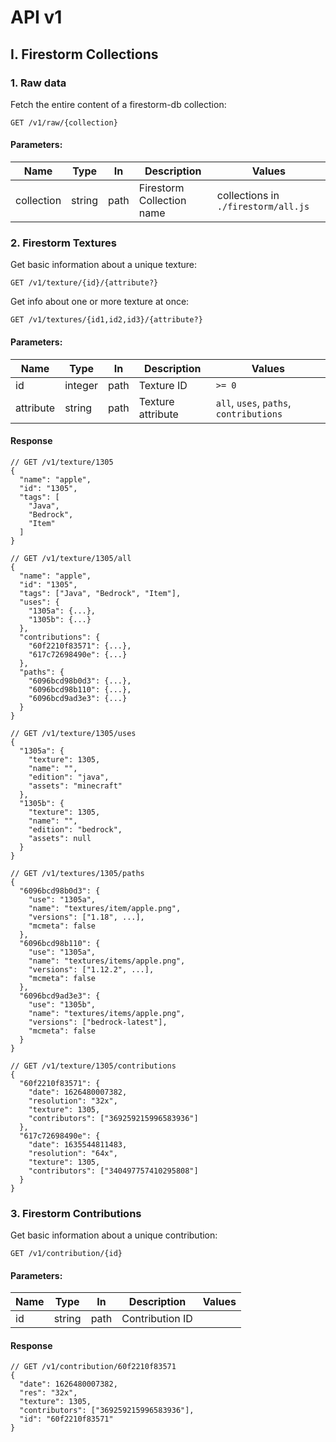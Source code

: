 # API v1

## I. Firestorm Collections  

### 1. Raw data  

Fetch the entire content of a firestorm-db collection:

```get
GET /v1/raw/{collection}
```

#### Parameters:
| Name       | Type   | In   | Description               | Values                              |
|------------|--------|------|---------------------------|-------------------------------------|
| collection | string | path | Firestorm Collection name | collections in `./firestorm/all.js` |

### 2. Firestorm Textures

Get basic information about a unique texture:

```get
GET /v1/texture/{id}/{attribute?}
```

Get info about one or more texture at once:

```get
GET /v1/textures/{id1,id2,id3}/{attribute?}
```

#### Parameters:
| Name      | Type    | In   | Description       | Values                                  |
|-----------|---------|------|-------------------|-----------------------------------------|
| id        | integer | path | Texture ID        | `>= 0`                                  |
| attribute | string  | path | Texture attribute | `all`, `uses`, `paths`, `contributions` |

#### Response
```jsonc
// GET /v1/texture/1305
{
  "name": "apple",
  "id": "1305",
  "tags": [
    "Java",
    "Bedrock",
    "Item"
  ]
}
```
```jsonc
// GET /v1/texture/1305/all
{
  "name": "apple",
  "id": "1305",
  "tags": ["Java", "Bedrock", "Item"],
  "uses": {
    "1305a": {...},
    "1305b": {...}
  },
  "contributions": {
    "60f2210f83571": {...},
    "617c72698490e": {...}
  },
  "paths": {
    "6096bcd98b0d3": {...},
    "6096bcd98b110": {...},
    "6096bcd9ad3e3": {...}
  }
}
```
```jsonc
// GET /v1/texture/1305/uses
{
  "1305a": {
    "texture": 1305,
    "name": "",
    "edition": "java",
    "assets": "minecraft"
  },
  "1305b": {
    "texture": 1305,
    "name": "",
    "edition": "bedrock",
    "assets": null
  }
}
```
```jsonc
// GET /v1/textures/1305/paths
{
  "6096bcd98b0d3": {
    "use": "1305a",
    "name": "textures/item/apple.png",
    "versions": ["1.18", ...],
    "mcmeta": false
  },
  "6096bcd98b110": {
    "use": "1305a",
    "name": "textures/items/apple.png",
    "versions": ["1.12.2", ...],
    "mcmeta": false
  },
  "6096bcd9ad3e3": {
    "use": "1305b",
    "name": "textures/items/apple.png",
    "versions": ["bedrock-latest"],
    "mcmeta": false
  }
}
```
```jsonc
// GET /v1/texture/1305/contributions
{
  "60f2210f83571": {
    "date": 1626480007382,
    "resolution": "32x",
    "texture": 1305,
    "contributors": ["369259215996583936"]
  },
  "617c72698490e": {
    "date": 1635544811483,
    "resolution": "64x",
    "texture": 1305,
    "contributors": ["340497757410295808"]
  }
}
```

### 3. Firestorm Contributions

Get basic information about a unique contribution:

```get
GET /v1/contribution/{id}
```

#### Parameters:

| Name | Type   | In   | Description     | Values |
|------|--------|------|-----------------|--------|
| id   | string | path | Contribution ID |        |

#### Response
```jsonc
// GET /v1/contribution/60f2210f83571
{
  "date": 1626480007382,
  "res": "32x",
  "texture": 1305,
  "contributors": ["369259215996583936"],
  "id": "60f2210f83571"
}
```